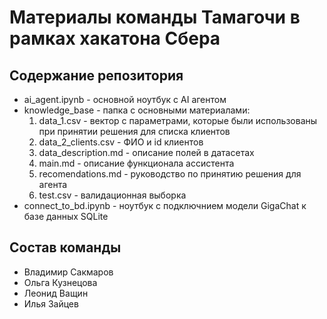 # Материалы команды Тамагочи в рамках хакатона Сбера

## Содержание репозитория

- ai_agent.ipynb - основной ноутбук с AI агентом
- knowledge_base - папка с основными материалами:
    1. data_1.csv - вектор с параметрами, которые были использованы при принятии решения для списка клиентов
    2. data_2_clients.csv - ФИО и id клиентов
    3. data_description.md - описание полей в датасетах
    4. main.md - описание функционала ассистента
    5. recomendations.md - руководство по принятию решения для агента
    6. test.csv - валидационная выборка
- connect_to_bd.ipynb - ноутбук с подключнием модели GigaChat к базе данных SQLite

## Состав команды
- Владимир Сакмаров
- Ольга Кузнецова  
- Леонид Ващин 
- Илья Зайцев 
